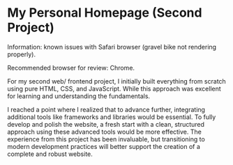 # My Personal Homepage (Second Project)

Information:
known issues with Safari browser (gravel bike not rendering properly).

Recommended browser for review: Chrome.

For my second web/ frontend project, I initially built everything from scratch using pure HTML, CSS, and JavaScript. While this approach was excellent for learning and understanding the fundamentals.

I reached a point where I realized that to advance further, integrating additional tools like frameworks and libraries would be essential. To fully develop and polish the website, a fresh start with a clean, structured approach using these advanced tools would be more effective. The experience from this project has been invaluable, but transitioning to modern development practices will better support the creation of a complete and robust website.
